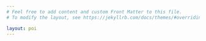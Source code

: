 ```yaml
---
# Feel free to add content and custom Front Matter to this file.
# To modify the layout, see https://jekyllrb.com/docs/themes/#overriding-theme-defaults

layout: poi
---
```

